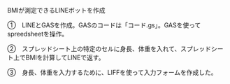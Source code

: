 BMIが測定できるLINEボットを作成

①　LINEとGASを作成。GASのコードは「コード.gs」。GASを使ってspreedsheetを操作。

②　スプレッドシート上の特定のセルに身長、体重を入れて、スプレッドシート上でBMIを計算してLINEで返す。

③　身長、体重を入力するために、LIFFを使って入力フォームを作成した。